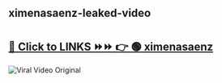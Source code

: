 
 ## ximenasaenz-leaked-video 

# <h2><a href="https://clipsfans.com/ximenasaenz&ref=git">🔗 Click to LINKS ⏩⏩ 👉 🟢 ximenasaenz </a></h2>

<a href="https://clipsfans.com/ximenasaenz&ref=git" rel="nofollow" data-target="animated-image.originalLink"><img src="https://i.ibb.co.com/xMMVF88/686577567.gif" alt="Viral Video Original" style="max-width: 100%; display: inline-block;" data-target="animated-image.originalImage"></a>
